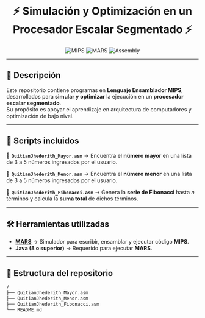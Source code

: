<!-- Encabezado con estilo -->
<h1 align="center">⚡️ Simulación y Optimización en un Procesador Escalar Segmentado ⚡️</h1>

<p align="center">
  <img src="https://img.shields.io/badge/Assembler-MIPS-blue?style=for-the-badge&logo=assemblyscript" alt="MIPS">
  <img src="https://img.shields.io/badge/Simulator-MARS-orange?style=for-the-badge" alt="MARS">
  <img src="https://img.shields.io/badge/Language-Assembly-green?style=for-the-badge&logo=gnu" alt="Assembly">
</p>

---

## 📖 Descripción

Este repositorio contiene programas en **Lenguaje Ensamblador MIPS**, desarrollados para **simular y optimizar** la ejecución en un **procesador escalar segmentado**.  
Su propósito es apoyar el aprendizaje en arquitectura de computadores y optimización de bajo nivel.

---

## 📂 Scripts incluidos

🔹 **`QuitianJhederith_Mayor.asm`** → Encuentra el **número mayor** en una lista de 3 a 5 números ingresados por el usuario.  

🔹 **`QuitianJhederith_Menor.asm`** → Encuentra el **número menor** en una lista de 3 a 5 números ingresados por el usuario.  

🔹 **`QuitianJhederith_Fibonacci.asm`** → Genera la **serie de Fibonacci** hasta *n* términos y calcula la **suma total** de dichos términos.  

---

## 🛠️ Herramientas utilizadas

- **[MARS]([http://courses.missouristate.edu/KenVollmar/MARS/](https://computerscience.missouristate.edu/mars-mips-simulator.htm))** → Simulador para escribir, ensamblar y ejecutar código **MIPS**.  
- **Java (8 o superior)** → Requerido para ejecutar **MARS**.  

---

## 📁 Estructura del repositorio  

```bash
/
├── QuitianJhederith_Mayor.asm
├── QuitianJhederith_Menor.asm
├── QuitianJhederith_Fibonacci.asm
└── README.md



